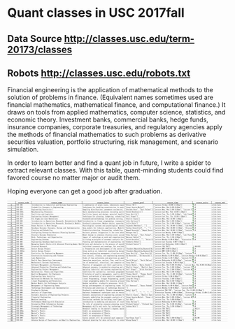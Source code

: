 # Quant classes in USC 2017fall
## Data Source http://classes.usc.edu/term-20173/classes
## Robots http://classes.usc.edu/robots.txt
Financial engineering is the application of mathematical methods to the solution of problems in finance. (Equivalent names sometimes used are financial mathematics, mathematical finance, and computational finance.) It draws on tools from applied mathematics, computer science, statistics, and economic theory. Investment banks, commercial banks, hedge funds, insurance companies, corporate treasuries, and regulatory agencies apply the methods of financial mathematics to such problems as derivative securities valuation, portfolio structuring, risk management, and scenario simulation.

In order to learn better and find a quant job in future, I write a spider to extract relevant classes. With this table, quant-minding students could find favored course no matter major or audit them.

Hoping everyone can get a good job after graduation.  

![image](https://github.com/Ventotu/Practice_project/blob/master/USC_quant_class_2017fall%20/image/class.png)
